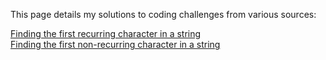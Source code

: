 This page details my solutions to coding challenges from various sources:  
  
[Finding the first recurring character in a string](recurring_character.md)  
[Finding the first non-recurring character in a string](non_recurring_character.md)
